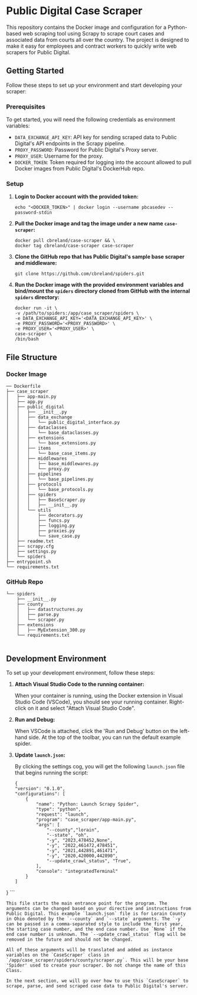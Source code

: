 # Public Digital Case Scraper

This repository contains the Docker image and configuration for a Python-based web scraping tool using Scrapy to scrape court cases and associated data from courts all over the country. The project is designed to make it easy for employees and contract workers to quickly write web scrapers for Public Digital.

## Getting Started

Follow these steps to set up your environment and start developing your scraper:

### Prerequisites

To get started, you will need the following credentials as environment variables:

- `DATA_EXCHANGE_API_KEY`: API key for sending scraped data to Public Digital's API endpoints in the Scrapy pipeline.
- `PROXY_PASSWORD`: Password for Public Digital's Proxy server.
- `PROXY_USER`: Username for the proxy.
- `DOCKER_TOKEN`: Token required for logging into the account allowed to pull Docker images from Public Digital's DockerHub repo.

### Setup

1. **Login to Docker account with the provided token:**

    ```
    echo "<DOCKER_TOKEN>" | docker login --username pbcasedev --password-stdin
    ```

2. **Pull the Docker image and tag the image under a new name `case-scraper`:**

    ```
    docker pull cbreland/case-scraper && \
    docker tag cbreland/case-scraper case-scraper
    ```

3. **Clone the GitHub repo that has Public Digital's sample base scraper and middleware:**

    ```
    git clone https://github.com/cbreland/spiders.git
    ```

4. **Run the Docker image with the provided environment variables and bind/mount the `spiders` directory cloned from GitHub with the internal `spiders` directory:**

    ```
    docker run -it \
    -v /path/to/spiders:/app/case_scraper/spiders \
    -e DATA_EXCHANGE_API_KEY='<DATA_EXCHANGE_API_KEY>' \
    -e PROXY_PASSWORD='<PROXY_PASSWORD>' \
    -e PROXY_USER='<PROXY_USER>' \
    case-scraper \
    /bin/bash
    ```

## File Structure

### Docker Image
```
── Dockerfile
├── case_scraper
│   ├── app-main.py
│   ├── app.py
│   ├── public_digital
│   │   ├── __init__.py
│   │   ├── data_exchange
│   │   │   └── public_digital_interface.py
│   │   ├── dataclasses
│   │   │   └── base_dataclasses.py
│   │   ├── extensions
│   │   │   └── base_extensions.py
│   │   ├── items
│   │   │   └── base_case_items.py
│   │   ├── middlewares
│   │   │   ├── base_middlewares.py
│   │   │   └── proxy.py
│   │   ├── pipelines
│   │   │   └── base_pipelines.py
│   │   ├── protocols
│   │   │   └── base_protocols.py
│   │   ├── spiders
│   │   │   ├── BaseScraper.py
│   │   │   ├── __init__.py
│   │   └── utils
│   │       ├── decorators.py
│   │       ├── funcs.py
│   │       ├── logging.py
│   │       ├── proxies.py
│   │       └── save_case.py
│   ├── readme.txt
│   ├── scrapy.cfg
│   ├── settings.py
│   └── spiders
├── entrypoint.sh
└── requirements.txt
```
### GitHub Repo

```
└── spiders
    ├── __init__.py
    ├── county
    │   ├── datastructures.py
    │   ├── parse.py
    │   └── scraper.py
    ├── extensions
    │   ├── MyExtension_300.py
    └── requirements.txt
    
```


## Development Environment

To set up your development environment, follow these steps:

1. **Attach Visual Studio Code to the running container:**

    When your container is running, using the Docker extension in Visual Studio Code (VSCode), you should see your running container. Right-click on it and select "Attach Visual Studio Code". 

2. **Run and Debug:**

    When VSCode is attached, click the 'Run and Debug' button on the left-hand side. At the top of the toolbar, you can run the default example spider.

3. **Update `launch.json`:**

    By clicking the settings cog, you will get the following `launch.json` file that begins running the script:

    ```
    {
    "version": "0.1.0",
    "configurations": [
        {
            "name": "Python: Launch Scrapy Spider",
            "type": "python",
            "request": "launch",
            "program": "case_scraper/app-main.py",
            "args": [
                "--county","lorain",
                "--state", "oh",
                "-y", "2023,478452,None",
                "-y", "2022,461472,478451",
                "-y", "2021,442891,461471",
                "-y", "2020,420000,442890",
                "--update_crawl_status", "True",
            ],
            "console": "integratedTerminal"
        }
    ]
}
    ```

    This file starts the main entrance point for the program. The arguments can be changed based on your directive and instructions from Public Digital. This example `launch.json` file is for Lorain County in Ohio denoted by the `--county` and `--state` arguments. The `-y` can be passed in a comma-separated style to include the first year, the starting case number, and the end case number. Use `None` if the end case number is unknown. The `--update_crawl_status` flag will be removed in the future and should not be changed.

    All of these arguments will be translated and added as instance variables on the `CaseScraper` class in `/app/case_scraper/spiders/county/scraper.py`. This will be your base 'Spider' used to create your scraper. Do not change the name of this Class.

    In the next section, we will go over how to use this `CaseScraper` to scrape, parse, and send scraped case data to Public Digital's server.

